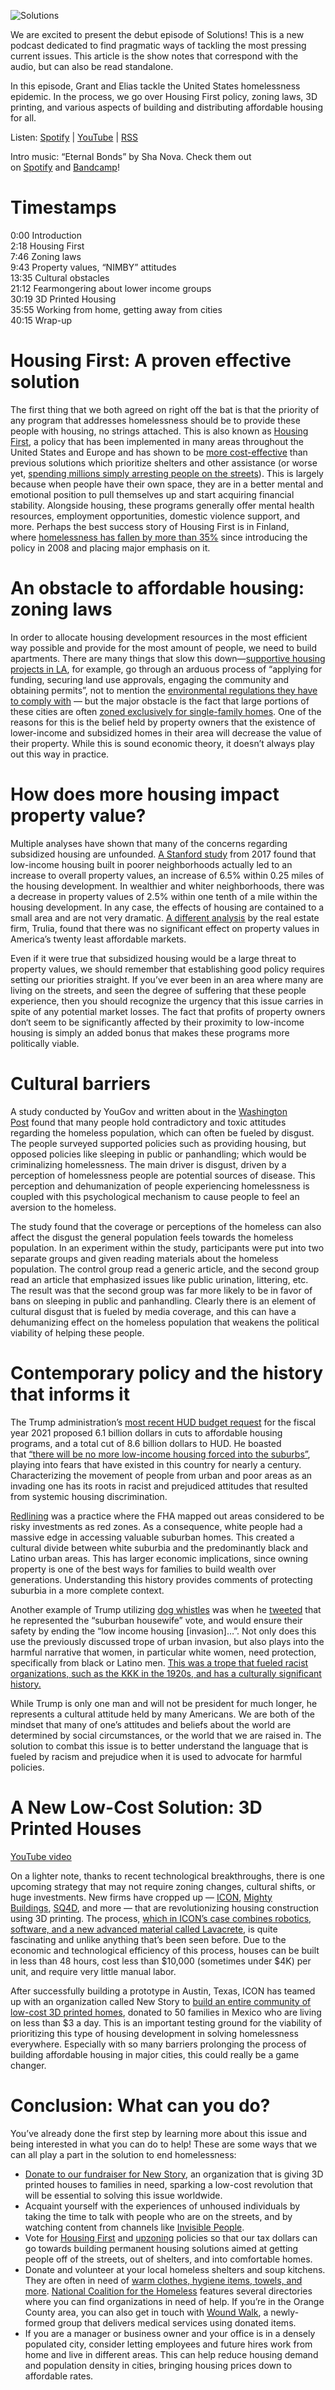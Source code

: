 ![Solutions](https://miro.medium.com/max/1400/1*ClCE3amVMMU8a6YNiFerdA.png)

We are excited to present the debut episode of Solutions! This is a new podcast dedicated to find pragmatic ways of tackling the most pressing current issues. This article is the show notes that correspond with the audio, but can also be read standalone.

In this episode, Grant and Elias tackle the United States homelessness epidemic. In the process, we go over Housing First policy, zoning laws, 3D printing, and various aspects of building and distributing affordable housing for all.

Listen: [Spotify](https://open.spotify.com/episode/771je7sMVgAXzOURqVgWzQ?si=00wNcmTWT7WZyFvRf_LTzA) | [YouTube](https://youtu.be/XvGVKvsL1Zw) | [RSS](https://open.spotify.com/show/2mmb9lTkWVwMI1UEe5rZqA)

Intro music: “Eternal Bonds” by Sha Nova. Check them out on [Spotify](https://open.spotify.com/artist/2S3pdUXiBLhJorexNAW9je?si=ZSHTD56mT9Crw21feVYsxA) and [Bandcamp](https://shanova.bandcamp.com/releases)!

# **Timestamps**

0:00 Introduction  
2:18 Housing First  
7:46 Zoning laws  
9:43 Property values, “NIMBY” attitudes  
13:35 Cultural obstacles  
21:12 Fearmongering about lower income groups  
30:19 3D Printed Housing  
35:55 Working from home, getting away from cities  
40:15 Wrap-up

# Housing First: A proven effective solution

The first thing that we both agreed on right off the bat is that the priority of any program that addresses homelessness should be to provide these people with housing, no strings attached. This is also known as [Housing First](https://endhomelessness.org/resource/housing-first/), a policy that has been implemented in many areas throughout the United States and Europe and has shown to be [more cost-effective](https://www.vox.com/2014/5/30/5764096/homeless-shelter-housing-help-solutions) than previous solutions which prioritize shelters and other assistance (or worse yet, [spending millions simply arresting people on the streets](https://www.latimes.com/local/lanow/la-me-ln-homeless-cao-report-20150416-story.html)). This is largely because when people have their own space, they are in a better mental and emotional position to pull themselves up and start acquiring financial stability. Alongside housing, these programs generally offer mental health resources, employment opportunities, domestic violence support, and more. Perhaps the best success story of Housing First is in Finland, where [homelessness has fallen by more than 35%](https://www.theguardian.com/cities/2019/jun/03/its-a-miracle-helsinkis-radical-solution-to-homelessness) since introducing the policy in 2008 and placing major emphasis on it.

# An obstacle to affordable housing: zoning laws

In order to allocate housing development resources in the most efficient way possible and provide for the most amount of people, we need to build apartments. There are many things that slow this down—[supportive housing projects in LA](https://lacontroller.org/audits-and-reports/hhhactionplan/), for example, go through an arduous process of “applying for funding, securing land use approvals, engaging the community and obtaining permits”, not to mention the [environmental regulations they have to comply with](https://planning.lacity.org/development-services/environmental-review) — but the major obstacle is the fact that large portions of these cities are often [zoned exclusively for single-family homes](https://planning.lacity.org/zoning/new-code). One of the reasons for this is the belief held by property owners that the existence of lower-income and subsidized homes in their area will decrease the value of their property. While this is sound economic theory, it doesn’t always play out this way in practice.

# How does more housing impact property value?

Multiple analyses have shown that many of the concerns regarding subsidized housing are unfounded. [A Stanford study](http://www.washingtonpost.com/news/wonk/wp/2017/07/06/a-surprising-way-to-increase-property-values/) from 2017 found that low-income housing built in poorer neighborhoods actually led to an increase to overall property values, an increase of 6.5% within 0.25 miles of the housing development. In wealthier and whiter neighborhoods, there was a decrease in property values of 2.5% within one tenth of a mile within the housing development. In any case, the effects of housing are contained to a small area and are not very dramatic. [A different analysis](http://www.trulia.com/research/low-income-housing/) by the real estate firm, Trulia, found that there was no significant effect on property values in America’s twenty least affordable markets.

Even if it were true that subsidized housing would be a large threat to property values, we should remember that establishing good policy requires setting our priorities straight. If you’ve ever been in an area where many are living on the streets, and seen the degree of suffering that these people experience, then you should recognize the urgency that this issue carries in spite of any potential market losses. The fact that profits of property owners don‘t seem to be significantly affected by their proximity to low-income housing is simply an added bonus that makes these programs more politically viable.

# Cultural barriers

A study conducted by YouGov and written about in the [Washington Post](http://www.washingtonpost.com/news/monkey-cage/wp/2017/07/14/americans-want-to-help-the-homeless-as-long-as-theyre-not-around-this-explains-why/) found that many people hold contradictory and toxic attitudes regarding the homeless population, which can often be fueled by disgust. The people surveyed supported policies such as providing housing, but opposed policies like sleeping in public or panhandling; which would be criminalizing homelessness. The main driver is disgust, driven by a perception of homelessness people are potential sources of disease. This perception and dehumanization of people experiencing homelessness is coupled with this psychological mechanism to cause people to feel an aversion to the homeless.

The study found that the coverage or perceptions of the homeless can also affect the disgust the general population feels towards the homeless population. In an experiment within the study, participants were put into two separate groups and given reading materials about the homeless population. The control group read a generic article, and the second group read an article that emphasized issues like public urination, littering, etc. The result was that the second group was far more likely to be in favor of bans on sleeping in public and panhandling. Clearly there is an element of cultural disgust that is fueled by media coverage, and this can have a dehumanizing effect on the homeless population that weakens the political viability of helping these people.

# Contemporary policy and the history that informs it

The Trump administration’s [most recent HUD budget request](http://nlihc.org/resource/analysis-president-trumps-fy-2021-budget-request.) for the fiscal year 2021 proposed 6.1 billion dollars in cuts to affordable housing programs, and a total cut of 8.6 billion dollars to HUD. He boasted that [“there will be no more low-income housing forced into the suburbs”](https://www.politico.com/news/2020/07/29/trump-housing-policy-low-income-suburbs-386414), playing into fears that have existed in this country for nearly a century. Characterizing the movement of people from urban and poor areas as an invading one has its roots in racist and prejudiced attitudes that resulted from systemic housing discrimination.

[Redlining](https://www.thoughtco.com/redlining-definition-4157858) was a practice where the FHA mapped out areas considered to be risky investments as red zones. As a consequence, white people had a massive edge in accessing valuable suburban homes. This created a cultural divide between white suburbia and the predominantly black and Latino urban areas. This has larger economic implications, since owning property is one of the best ways for families to build wealth over generations. Understanding this history provides comments of protecting suburbia in a more complete context.

Another example of Trump utilizing [dog whistles](https://www.dictionary.com/browse/dog-whistle) was when he [tweeted](https://twitter.com/realDonaldTrump/status/1293517514798960640) that he represented the “suburban housewife” vote, and would ensure their safety by ending the “low income housing [invasion]…”. Not only does this use the previously discussed trope of urban invasion, but also plays into the harmful narrative that women, in particular white women, need protection, specifically from black or Latino men. [This was a trope that fueled racist organizations, such as the KKK in the 1920s, and has a culturally significant history.](https://timeline.com/the-kkk-started-a-branch-just-for-women-in-the-1920s-and-half-a-million-joined-72ab1439b78b)

While Trump is only one man and will not be president for much longer, he represents a cultural attitude held by many Americans. We are both of the mindset that many of one’s attitudes and beliefs about the world are determined by social circumstances, or the world that we are raised in. The solution to combat this issue is to better understand the language that is fueled by racism and prejudice when it is used to advocate for harmful policies.

# **A New Low-Cost Solution: 3D Printed Houses**

[YouTube video](https://youtu.be/PbgCu0aUobE)

On a lighter note, thanks to recent technological breakthroughs, there is one upcoming strategy that may not require zoning changes, cultural shifts, or huge investments. New firms have cropped up — [ICON](https://www.iconbuild.com/), [Mighty Buildings](https://www.mightybuildings.com/), [SQ4D](https://www.sq4d.com/), and more — that are revolutionizing housing construction using 3D printing. The process, [which in ICON’s case combines robotics, software, and a new advanced material called Lavacrete](https://www.iconbuild.com/technology), is quite fascinating and unlike anything that’s been seen before. Due to the economic and technological efficiency of this process, houses can be built in less than 48 hours, cost less than $10,000 (sometimes under $4K) per unit, and require very little manual labor.

After successfully building a prototype in Austin, Texas, ICON has teamed up with an organization called New Story to [build an entire community of low-cost 3D printed homes](https://newstorycharity.org/3d-community/), donated to 50 families in Mexico who are living on less than $3 a day. This is an important testing ground for the viability of prioritizing this type of housing development in solving homelessness everywhere. Especially with so many barriers prolonging the process of building affordable housing in major cities, this could really be a game changer.

# Conclusion: What can you do?

You’ve already done the first step by learning more about this issue and being interested in what you can do to help! These are some ways that we can all play a part in the solution to end homelessness:

- [Donate to our fundraiser for New Story](https://www.facebook.com/solnspodcast/posts/149241496955657), an organization that is giving 3D printed houses to families in need, sparking a low-cost revolution that will be essential to solving this issue worldwide.
- Acquaint yourself with the experiences of unhoused individuals by taking the time to talk with people who are on the streets, and by watching content from channels like [Invisible People](https://www.youtube.com/user/invisiblepeopletv).
- Vote for [Housing First](https://endhomelessness.org/resource/housing-first/) and [upzoning](https://www.sightline.org/upzoning/) policies so that our tax dollars can go towards building permanent housing solutions aimed at getting people off of the streets, out of shelters, and into comfortable homes.
- Donate and volunteer at your local homeless shelters and soup kitchens. They are often in need of [warm clothes, hygiene items, towels, and more](https://www.therenewalproject.com/what-homeless-shelters-really-need/). [National Coalition for the Homeless](https://nationalhomeless.org/references/directory/) features several directories where you can find organizations in need of help. If you’re in the Orange County area, you can also get in touch with [Wound Walk](https://woundwalk.org/), a newly-formed group that delivers medical services using donated items.
- If you are a manager or business owner and your office is in a densely populated city, consider letting employees and future hires work from home and live in different areas. This can help reduce housing demand and population density in cities, bringing housing prices down to affordable rates.
